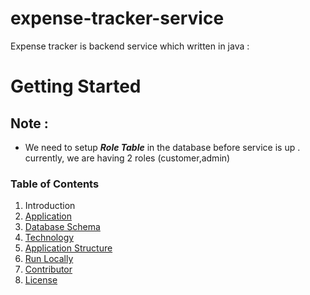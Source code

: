 # expense-tracker-service
Expense tracker is backend service which written in java :

# Getting Started

## Note : 
 * We need to setup ***Role Table*** in the database before service is up . 
 currently, we are having 2 roles (customer,admin)


### Table of Contents ###
1. Introduction
2. [Application](#Application)
3. [Database Schema](#Database-Schema)
4. [Technology](#Technology)
5. [Application Structure](#Application-Structure)
6. [Run Locally](#Running-the-server-locally)
7. [Contributor](#Contributor)
8. [License](#License)

   

